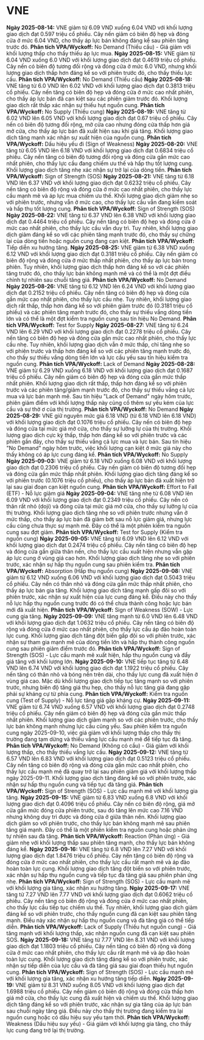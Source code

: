 # VNE

**Ngày 2025-08-14:** VNE giảm từ 6.09 VND xuống 6.04 VND với khối lượng giao dịch đạt 0.597 triệu cổ phiếu. Cây nến giảm có biên độ hẹp và đóng cửa ở mức 6.04 VND, cho thấy áp lực bán không đáng kể sau phiên tăng trước đó. **Phân tích VPA/Wyckoff:** No Demand (Thiếu cầu) - Giá giảm với khối lượng thấp cho thấy thiếu áp lực mua.
**Ngày 2025-08-15:** VNE giảm từ 6.04 VND xuống 6.0 VND với khối lượng giao dịch đạt 0.4619 triệu cổ phiếu. Cây nến có biên độ tương đối rộng và đóng cửa ở mức 6.0 VND, nhưng khối lượng giao dịch thấp hơn đáng kể so với phiên trước đó, cho thấy thiếu lực cầu. **Phân tích VPA/Wyckoff:** No Demand (Thiếu cầu)
**Ngày 2025-08-18:** VNE tăng từ 6.0 VND lên 6.02 VND với khối lượng giao dịch đạt 0.3813 triệu cổ phiếu. Cây nến tăng có biên độ hẹp và đóng cửa ở mức cao nhất phiên, cho thấy áp lực bán đã cạn kiệt sau các phiên giảm trước đó. Khối lượng giao dịch rất thấp xác nhận sự thiếu hụt nguồn cung. **Phân tích VPA/Wyckoff:** No Supply (Thiếu cung)
**Ngày 2025-08-19:** VNE tăng từ 6.02 VND lên 6.05 VND với khối lượng giao dịch đạt 0.67 triệu cổ phiếu. Cây nến có biên độ tương đối rộng, mở cửa cao nhưng đóng cửa thấp hơn giá mở cửa, cho thấy áp lực bán đã xuất hiện sau khi giá tăng. Khối lượng giao dịch tăng mạnh xác nhận sự xuất hiện của nguồn cung. **Phân tích VPA/Wyckoff:** Dấu hiệu yếu đi (Sign of Weakness)
**Ngày 2025-08-20:** VNE tăng từ 6.05 VND lên 6.18 VND với khối lượng giao dịch đạt 0.6834 triệu cổ phiếu. Cây nến tăng có biên độ tương đối rộng và đóng cửa gần mức cao nhất phiên, cho thấy lực cầu đang chiếm ưu thế và hấp thụ tốt lượng cung. Khối lượng giao dịch tăng nhẹ xác nhận sự trở lại của dòng tiền. **Phân tích VPA/Wyckoff:** Sign of Strength (SOS)
**Ngày 2025-08-21:** VNE tăng từ 6.18 VND lên 6.37 VND với khối lượng giao dịch đạt 0.6232 triệu cổ phiếu. Cây nến tăng có biên độ rộng và đóng cửa ở mức cao nhất phiên, cho thấy lực cầu mạnh mẽ và áp lực mua chiếm ưu thế. Khối lượng giao dịch giảm nhẹ so với phiên trước, nhưng vẫn ở mức cao, cho thấy lực cầu vẫn đang kiểm soát và hấp thụ tốt lượng cung. **Phân tích VPA/Wyckoff:** Sign of Strength (SOS)
**Ngày 2025-08-22:** VNE tăng từ 6.37 VND lên 6.38 VND với khối lượng giao dịch đạt 0.4464 triệu cổ phiếu. Cây nến tăng có biên độ hẹp và đóng cửa ở mức cao nhất phiên, cho thấy lực cầu vẫn duy trì. Tuy nhiên, khối lượng giao dịch giảm đáng kể so với các phiên tăng mạnh trước đó, cho thấy sự chững lại của dòng tiền hoặc nguồn cung đang cạn kiệt. **Phân tích VPA/Wyckoff:** Tiếp diễn xu hướng tăng.
**Ngày 2025-08-25:** VNE giảm từ 6.38 VND xuống 6.12 VND với khối lượng giao dịch đạt 0.3181 triệu cổ phiếu. Cây nến giảm có biên độ rộng và đóng cửa ở mức thấp nhất phiên, cho thấy áp lực bán trong phiên. Tuy nhiên, khối lượng giao dịch thấp hơn đáng kể so với các phiên tăng trước đó, cho thấy lực bán không mạnh mẽ và có thể là một đợt điều chỉnh tự nhiên sau chuỗi tăng giá. **Phân tích VPA/Wyckoff:** No Demand
**Ngày 2025-08-26:** VNE tăng từ 6.12 VND lên 6.24 VND với khối lượng giao dịch đạt 0.2152 triệu cổ phiếu. Cây nến tăng có biên độ hẹp và đóng cửa gần mức cao nhất phiên, cho thấy lực cầu nhẹ. Tuy nhiên, khối lượng giao dịch rất thấp, thấp hơn đáng kể so với phiên giảm trước đó (0.3181 triệu cổ phiếu) và các phiên tăng mạnh trước đó, cho thấy sự thiếu vắng dòng tiền lớn và có thể là một đợt kiểm tra nguồn cung sau tín hiệu No Demand. **Phân tích VPA/Wyckoff:** Test for Supply
**Ngày 2025-08-27:** VNE tăng từ 6.24 VND lên 6.29 VND với khối lượng giao dịch đạt 0.2278 triệu cổ phiếu. Cây nến tăng có biên độ hẹp và đóng cửa gần mức cao nhất phiên, cho thấy lực cầu nhẹ. Tuy nhiên, khối lượng giao dịch vẫn ở mức thấp, chỉ tăng nhẹ so với phiên trước và thấp hơn đáng kể so với các phiên tăng mạnh trước đó, cho thấy sự thiếu vắng dòng tiền lớn và lực cầu yếu sau tín hiệu kiểm tra nguồn cung. **Phân tích VPA/Wyckoff:** Lack of Demand
**Ngày 2025-08-28:** VNE giảm từ 6.29 VND xuống 6.18 VND với khối lượng giao dịch đạt 0.1687 triệu cổ phiếu. Cây nến giảm có biên độ hẹp và đóng cửa gần mức thấp nhất phiên. Khối lượng giao dịch rất thấp, thấp hơn đáng kể so với phiên trước và các phiên tăng/giảm mạnh trước đó, cho thấy sự thiếu vắng cả lực mua và lực bán mạnh mẽ. Sau tín hiệu "Lack of Demand" ngày hôm trước, phiên giảm điểm với khối lượng thấp này củng cố thêm sự yếu kém của lực cầu và sự thờ ơ của thị trường. **Phân tích VPA/Wyckoff:** No Demand
**Ngày 2025-08-29:** VNE giữ nguyên mức giá 6.18 VND (từ 6.18 VND lên 6.18 VND) với khối lượng giao dịch đạt 0.1076 triệu cổ phiếu. Cây nến có biên độ hẹp và đóng cửa tại mức giá mở cửa, cho thấy sự lưỡng lự của thị trường. Khối lượng giao dịch cực kỳ thấp, thấp hơn đáng kể so với phiên trước và các phiên gần đây, cho thấy sự thiếu vắng cả lực mua và lực bán. Sau tín hiệu "No Demand" ngày hôm trước, việc khối lượng cạn kiệt ở mức giá này cho thấy không có áp lực cung đáng kể. **Phân tích VPA/Wyckoff:** No Supply
**Ngày 2025-09-03:** VNE giảm từ 6.18 VND xuống 6.08 VND với khối lượng giao dịch đạt 0.2306 triệu cổ phiếu. Cây nến giảm có biên độ tương đối hẹp và đóng cửa gần mức thấp nhất phiên. Khối lượng giao dịch tăng đáng kể so với phiên trước (0.1076 triệu cổ phiếu), cho thấy áp lực bán đã xuất hiện trở lại sau giai đoạn cạn kiệt nguồn cung. **Phân tích VPA/Wyckoff:** Effort to Fall (ETF) - Nỗ lực giảm giá
**Ngày 2025-09-04:** VNE tăng nhẹ từ 6.08 VND lên 6.09 VND với khối lượng giao dịch đạt 0.2349 triệu cổ phiếu. Cây nến có thân rất nhỏ (doji) và đóng cửa tại mức giá mở cửa, cho thấy sự lưỡng lự của thị trường. Khối lượng giao dịch tăng nhẹ so với phiên trước nhưng vẫn ở mức thấp, cho thấy áp lực bán đã giảm bớt sau nỗ lực giảm giá, nhưng lực cầu cũng chưa thực sự mạnh mẽ. Đây có thể là một phiên kiểm tra nguồn cung sau đợt giảm. **Phân tích VPA/Wyckoff:** Test for Supply (Kiểm tra nguồn cung)
**Ngày 2025-09-05:** VNE tăng từ 6.09 VND lên 6.12 VND với khối lượng giao dịch đạt 0.2474 triệu cổ phiếu. Cây nến tăng có biên độ hẹp và đóng cửa gần giữa thân nến, cho thấy lực cầu xuất hiện nhưng vẫn gặp áp lực cung ở vùng giá cao hơn. Khối lượng giao dịch tăng nhẹ so với phiên trước, xác nhận sự hấp thụ nguồn cung sau phiên kiểm tra. **Phân tích VPA/Wyckoff:** Absorption (Hấp thụ nguồn cung)
**Ngày 2025-09-08:** VNE giảm từ 6.12 VND xuống 6.06 VND với khối lượng giao dịch đạt 0.5043 triệu cổ phiếu. Cây nến có thân nhỏ và đóng cửa gần mức thấp nhất phiên, cho thấy áp lực bán gia tăng. Khối lượng giao dịch tăng mạnh gấp đôi so với phiên trước, xác nhận sự xuất hiện của lực cung đáng kể. Điều này cho thấy nỗ lực hấp thụ nguồn cung trước đó có thể chưa thành công hoặc lực bán mới đã xuất hiện. **Phân tích VPA/Wyckoff:** Sign of Weakness (SOW) - Lực cung gia tăng.
**Ngày 2025-09-09:** VNE tăng mạnh từ 6.0 VND lên 6.48 VND với khối lượng giao dịch đạt 1.0632 triệu cổ phiếu. Cây nến tăng có biên độ rộng và đóng cửa ở mức cao nhất phiên, cho thấy lực cầu áp đảo hoàn toàn lực cung. Khối lượng giao dịch tăng đột biến gấp đôi so với phiên trước, xác nhận sự tham gia mạnh mẽ của dòng tiền lớn và hấp thụ thành công nguồn cung sau phiên giảm điểm trước đó. **Phân tích VPA/Wyckoff:** Sign of Strength (SOS) - Lực cầu mạnh mẽ xuất hiện, hấp thụ nguồn cung và đẩy giá tăng với khối lượng lớn.
**Ngày 2025-09-10:** VNE tiếp tục tăng từ 6.48 VND lên 6.74 VND với khối lượng giao dịch đạt 1.1922 triệu cổ phiếu. Cây nến tăng có thân nhỏ và bóng nến trên dài, cho thấy lực cung đã xuất hiện ở vùng giá cao. Mặc dù khối lượng giao dịch tiếp tục tăng mạnh so với phiên trước, nhưng biên độ tăng giá thu hẹp, cho thấy nỗ lực tăng giá đang gặp phải sự kháng cự từ phía cung. **Phân tích VPA/Wyckoff:** Kiểm tra nguồn cung (Test of Supply) - Nỗ lực tăng giá gặp kháng cự.
**Ngày 2025-09-11:** VNE giảm từ 6.74 VND xuống 6.57 VND với khối lượng giao dịch đạt 0.2748 triệu cổ phiếu. Cây nến giảm có biên độ hẹp và đóng cửa gần mức thấp nhất phiên. Khối lượng giao dịch giảm mạnh so với các phiên trước, cho thấy lực bán không mạnh nhưng lực cầu cũng yếu. Sau phiên kiểm tra nguồn cung ngày 2025-09-10, việc giá giảm với khối lượng thấp cho thấy thị trường đang tạm dừng và thiếu vắng lực cầu mạnh mẽ để tiếp tục đà tăng. **Phân tích VPA/Wyckoff:** No Demand (Không có cầu) - Giá giảm với khối lượng thấp, cho thấy thiếu vắng lực cầu.
**Ngày 2025-09-12:** VNE tăng từ 6.57 VND lên 6.83 VND với khối lượng giao dịch đạt 0.5123 triệu cổ phiếu. Cây nến tăng có biên độ rộng và đóng cửa gần mức cao nhất phiên, cho thấy lực cầu mạnh mẽ đã quay trở lại sau phiên giảm giá với khối lượng thấp ngày 2025-09-11. Khối lượng giao dịch tăng đáng kể so với phiên trước, xác nhận sự hấp thụ nguồn cung và tiếp tục đà tăng giá. **Phân tích VPA/Wyckoff:** Sign of Strength (SOS) - Lực cầu mạnh mẽ với khối lượng gia tăng.
**Ngày 2025-09-15:** VNE giảm từ 6.83 VND xuống 6.8 VND với khối lượng giao dịch đạt 0.4096 triệu cổ phiếu. Cây nến có biên độ rộng, giá mở cửa gần mức đóng cửa phiên trước, sau đó tăng lên mức cao 7.16 VND nhưng không duy trì được và đóng cửa ở giữa thân nến. Khối lượng giao dịch giảm so với phiên trước, cho thấy lực bán không mạnh mẽ sau phiên tăng giá mạnh. Đây có thể là một phiên kiểm tra nguồn cung hoặc phản ứng tự nhiên sau đà tăng. **Phân tích VPA/Wyckoff:** Reaction (Phản ứng) - Giá giảm nhẹ với khối lượng thấp sau phiên tăng mạnh, cho thấy lực bán không đáng kể.
**Ngày 2025-09-16:** VNE tăng từ 6.8 VND lên 7.27 VND với khối lượng giao dịch đạt 1.8476 triệu cổ phiếu. Cây nến tăng có biên độ rộng và đóng cửa ở mức cao nhất phiên, cho thấy lực cầu rất mạnh mẽ và áp đảo hoàn toàn lực cung. Khối lượng giao dịch tăng đột biến so với phiên trước, xác nhận sự hấp thụ nguồn cung và tiếp tục đà tăng giá sau phiên phản ứng nhẹ. **Phân tích VPA/Wyckoff:** Sign of Strength (SOS) - Lực cầu mạnh mẽ với khối lượng gia tăng, xác nhận xu hướng tăng.
**Ngày 2025-09-17:** VNE tăng từ 7.27 VND lên 7.77 VND với khối lượng giao dịch đạt 0.6062 triệu cổ phiếu. Cây nến tăng có biên độ rộng và đóng cửa ở mức cao nhất phiên, cho thấy lực cầu tiếp tục chiếm ưu thế. Tuy nhiên, khối lượng giao dịch giảm đáng kể so với phiên trước, cho thấy nguồn cung đã cạn kiệt sau phiên tăng mạnh. Điều này xác nhận sự hấp thụ nguồn cung và đà tăng giá có thể tiếp diễn. **Phân tích VPA/Wyckoff:** Lack of Supply (Thiếu hụt nguồn cung) - Giá tăng mạnh với khối lượng thấp, xác nhận nguồn cung đã cạn kiệt sau phiên SOS.
**Ngày 2025-09-18:** VNE tăng từ 7.77 VND lên 8.31 VND với khối lượng giao dịch đạt 1.1803 triệu cổ phiếu. Cây nến tăng có biên độ rộng và đóng cửa ở mức cao nhất phiên, cho thấy lực cầu rất mạnh mẽ và áp đảo hoàn toàn lực cung. Khối lượng giao dịch tăng đáng kể so với phiên trước, xác nhận sự tiếp diễn của lực cầu và đà tăng giá sau giai đoạn thiếu hụt nguồn cung. **Phân tích VPA/Wyckoff:** Sign of Strength (SOS) - Lực cầu mạnh mẽ với khối lượng gia tăng, xác nhận xu hướng tăng tiếp diễn.
**Ngày 2025-09-19:** VNE giảm từ 8.31 VND xuống 8.05 VND với khối lượng giao dịch đạt 1.6988 triệu cổ phiếu. Cây nến giảm có biên độ rộng và đóng cửa thấp hơn giá mở cửa, cho thấy lực cung đã xuất hiện và chiếm ưu thế. Khối lượng giao dịch tăng đáng kể so với phiên trước, xác nhận sự gia tăng của áp lực bán sau chuỗi ngày tăng giá. Điều này cho thấy thị trường đang kiểm tra lại nguồn cung hoặc có dấu hiệu suy yếu tạm thời. **Phân tích VPA/Wyckoff:** Weakness (Dấu hiệu suy yếu) - Giá giảm với khối lượng gia tăng, cho thấy lực cung đang trở lại thị trường.
